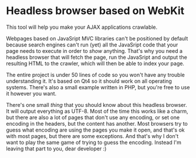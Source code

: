 Headless browser based on WebKit
================

This tool will help you make your AJAX applications crawlable.

Webpages based on JavaSript MVC libraries can't be positioned
by default because search engines can't run (yet) all the
JavaSript code that your page needs to execute in order to *show*
anything. That's why you need a headless browser that will fetch
the page, run the JavaSript and output the resulting HTML to the
crawler, which will then be able to index your page.

The entire project is under 50 lines of code so you won't have 
any trouble understanding it. It's based on Qt4 so it should work
on all operating systems. There's also a small example written in
PHP, but you're free to use it however you want.

There's one small *thing* that you should know about this headless
browser. It will output everything as UTF-8. Most of the time this
works like a charm, but there are also a lot of pages that don't
use any encoding, or set one encoding in the headers, but the
content has another. Most browsers try to guess what encoding are
using the pages you make it open, and that's ok with most pages,
but there are some exceptions. And that's why I don't want to play
the same game of trying to guess the encoding. Instead I'm leaving
that part to you, dear developer :)
